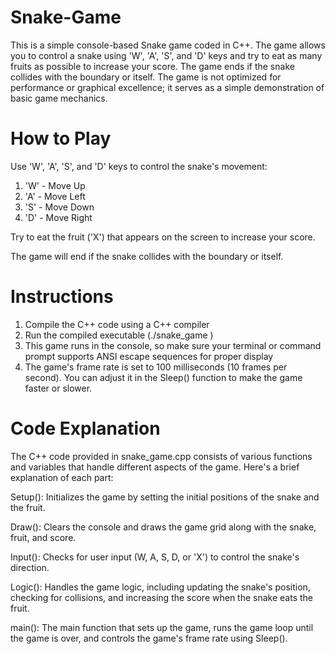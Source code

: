 # Snake-Game
This is a simple console-based Snake game coded in C++. The game allows you to control a snake using 'W', 'A', 'S', and 'D' keys and try to eat as many fruits as possible to increase your score. The game ends if the snake collides with the boundary or itself. The game is not optimized for performance or graphical excellence; it serves as a simple demonstration of basic game mechanics.
# How to Play
Use 'W', 'A', 'S', and 'D' keys to control the snake's movement: 

1. 'W' - Move Up <br>
2. 'A' - Move Left <br>
3. 'S' - Move Down <br>
4. 'D' - Move Right <br>

Try to eat the fruit ('X') that appears on the screen to increase your score. <br>

The game will end if the snake collides with the boundary or itself.  <br>
# Instructions 
1. Compile the C++ code using a C++ compiler <br>
2. Run the compiled executable (./snake_game )  <br>
3. This game runs in the console, so make sure your terminal or command prompt supports ANSI escape sequences for proper display  <br>
4. The game's frame rate is set to 100 milliseconds (10 frames per second). You can adjust it in the Sleep() function to make the game faster or slower.  <br>
# Code Explanation
The C++ code provided in snake_game.cpp consists of various functions and variables that handle different aspects of the game. Here's a brief explanation of each part:  <br>

Setup(): Initializes the game by setting the initial positions of the snake and the fruit.  <br>

Draw(): Clears the console and draws the game grid along with the snake, fruit, and score. <br>

Input(): Checks for user input (W, A, S, D, or 'X') to control the snake's direction. <br>

Logic(): Handles the game logic, including updating the snake's position, checking for collisions, and increasing the score when the snake eats the fruit. <br>

main(): The main function that sets up the game, runs the game loop until the game is over, and controls the game's frame rate using Sleep(). <br>
